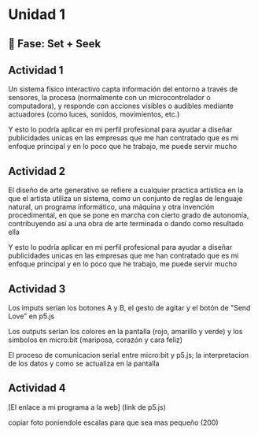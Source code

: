 # Unidad 1

## 🔎 Fase: Set + Seek

## Actividad 1

Un sistema físico interactivo capta información del entorno a través de sensores, la procesa (normalmente con un microcontrolador o computadora), y responde con acciones visibles o audibles mediante actuadores (como luces, sonidos, movimientos, etc.)

Y esto lo podría aplicar en mi perfil profesional para ayudar a diseñar publicidades unicas en las empresas que me han contratado que es mi enfoque principal y en lo poco que he trabajo, me puede servir mucho

## Actividad 2

El diseño de arte generativo se refiere a cualquier practica artística en la que el artista utiliza un sistema, como un conjunto de reglas de lenguaje natural, un programa informático, una máquina y otra invención procedimental, en que se pone en marcha con cierto grado de autonomía, contribuyendo así a una obra de arte terminada o dando como resultado ella

Y esto lo podría aplicar en mi perfil profesional para ayudar a diseñar publicidades unicas en las empresas que me han contratado que es mi enfoque principal y en lo poco que he trabajo, me puede servir mucho

## Actividad 3

Los imputs serian los botones A y B, el gesto de agitar y el botón de "Send Love" en p5.js

Los outputs serian los colores en la pantalla (rojo, amarillo y verde) y los símbolos en micro:bit (mariposa, corazón y cara feliz)

El proceso de comunicacion serial entre micro:bit y p5.js; la interpretacion de los datos y como se actualiza en la pantalla

## Actividad 4

[El enlace a mi programa a la web] (link de p5.js)

copiar foto poniendole escalas para que sea mas pequeño (200)


